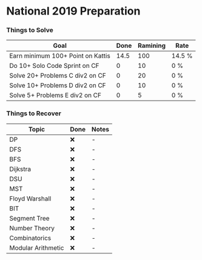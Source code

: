 # National 2019 Preparation

### Things to Solve
| Goal | Done  | Ramining | Rate |
| --- | --- | --- | --- |
| Earn minimum 100+ Point on Kattis | 14.5 | 100 | 14.5 % |
| Do 10+ Solo Code Sprint on CF | 0 | 10 | 0 % |
| Solve 20+ Problems C div2 on CF | 0 | 20 | 0 % |
| Solve 10+ Problems D div2 on CF | 0 | 10 | 0 % |
| Solve 5+ Problems E div2 on CF | 0 | 5 | 0 % |

### Things to Recover
| Topic | Done  | Notes |
| --- | --- | --- |
| DP  | :x: | - |
| DFS  | :x: | - |
| BFS  | :x: | - |
| Dijkstra  | :x: | - |
| DSU  | :x: | - |
| MST  | :x: | - |
| Floyd Warshall  | :x: | - |
| BIT  | :x: | - |
| Segment Tree  | :x: | - |
| Number Theory  | :x: | - |
| Combinatorics  | :x: | - |
| Modular Arithmetic  | :x: | - |
